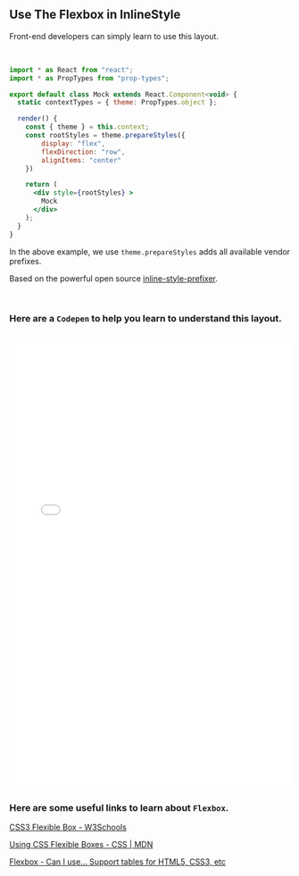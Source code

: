 ## Use The Flexbox in InlineStyle
Front-end developers can simply learn to use this layout.

<br />

```jsx
import * as React from "react";
import * as PropTypes from "prop-types";

export default class Mock extends React.Component<void> {
  static contextTypes = { theme: PropTypes.object };

  render() {
    const { theme } = this.context;
    const rootStyles = theme.prepareStyles({
        display: "flex",
        flexDirection: "row",
        alignItems: "center"
    })

    return (
      <div style={rootStyles} >
        Mock
      </div>
    );
  }
}
```

In the above example, we use `theme.prepareStyles` adds all available vendor prefixes.

Based on the powerful open source [inline-style-prefixer](https://github.com/rofrischmann/inline-style-prefixer).

<br />

### Here are a `Codepen` to help you learn to understand this layout.

<br />

<iframe height='265' scrolling='no' title='Flexbox playground' src='//codepen.io/enxaneta/embed/preview/adLPwv/?height=265&theme-id=dark&default-tab=result&embed-version=2' frameborder='no' allowtransparency='true' allowfullscreen='true' style='width: 100%; height: 800px;'>See the Pen <a href='https://codepen.io/enxaneta/pen/adLPwv/'>Flexbox playground</a> by Gabi (<a href='https://codepen.io/enxaneta'>@enxaneta</a>) on <a href='https://codepen.io'>CodePen</a>.
</iframe>


<br />

### Here are some useful links to learn about `Flexbox`.

[CSS3 Flexible Box - W3Schools](https://css-tricks.com/snippets/css/a-guide-to-flexbox/)

[Using CSS Flexible Boxes - CSS | MDN](https://developer.mozilla.org/en-US/docs/Web/CSS/CSS_Flexible_Box_Layout/Using_CSS_flexible_boxes)

[Flexbox - Can I use... Support tables for HTML5, CSS3, etc](http://caniuse.com/#feat=flexbox)
